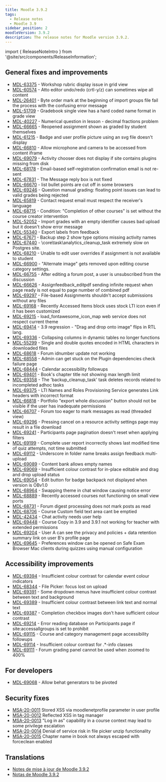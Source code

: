 ```yaml
---
title: Moodle 3.9.2
tags:
  - Release notes
  - Moodle 3.9
sidebar_position: 2
moodleVersion: 3.9.2
description: The release notes for Moodle version 3.9.2.
---
```


import { ReleaseNoteIntro } from '@site/src/components/ReleaseInformation';

<ReleaseNoteIntro releaseName={frontMatter.moodleVersion} />

## General fixes and improvements

- [MDL-63375](https://moodle.atlassian.net/browse/MDL-63375) - Workshop rubric display issue in grid view
- [MDL-60574](https://moodle.atlassian.net/browse/MDL-60574) - Atto editor undo/redo (crtl-y/z) can sometimes wipe all content
- [MDL-26401](https://moodle.atlassian.net/browse/MDL-26401) - Byte order mark at the beginning of import groups file fail the process with the confusing error message
- [MDL-51709](https://moodle.atlassian.net/browse/MDL-51709) - Gradebook single view has a hard coded name format in grade view
- [MDL-40227](https://moodle.atlassian.net/browse/MDL-40227) - Numerical question in lesson - decimal fractions problem
- [MDL-66665](https://moodle.atlassian.net/browse/MDL-66665) - Reopened assignment shown as graded by student themselves
- [MDL-61215](https://moodle.atlassian.net/browse/MDL-61215) - Badge and user profile picture using an svg file doesn't display
- [MDL-66810](https://moodle.atlassian.net/browse/MDL-66810) - Allow microphone and camera to be accessed from content iframe
- [MDL-69079](https://moodle.atlassian.net/browse/MDL-69079) - Activity chooser does not display if site contains plugins missing from disk
- [MDL-68178](https://moodle.atlassian.net/browse/MDL-68178) - Email-based self-registration confirmation email is not re-sent
- [MDL-67831](https://moodle.atlassian.net/browse/MDL-67831) - The Message reply box is not fixed
- [MDL-66670](https://moodle.atlassian.net/browse/MDL-66670) - list bullet points are cut off in some browsers
- [MDL-69246](https://moodle.atlassian.net/browse/MDL-69246) - Question manual grading: floating point issues can lead to valid grades being rejected
- [MDL-65819](https://moodle.atlassian.net/browse/MDL-65819) - Contact request email must respect the receiver's language
- [MDL-68715](https://moodle.atlassian.net/browse/MDL-68715) - Condition: "Completion of other courses" is set without the course creator intervention
- [MDL-52052](https://moodle.atlassian.net/browse/MDL-52052) - Import grades with an empty identifier causes bad upload but it doesn't show error message
- [MDL-55340](https://moodle.atlassian.net/browse/MDL-55340) - Export labels from feedback
- [MDL-67671](https://moodle.atlassian.net/browse/MDL-67671) - Backup step 2 show type options missing activity names
- [MDL-67440](https://moodle.atlassian.net/browse/MDL-67440) - \core\task\analytics_cleanup_task extremely slow on Postgres site.
- [MDL-68210](https://moodle.atlassian.net/browse/MDL-68210) - Unable to edit user overrides if assignment is not available to student
- [MDL-66900](https://moodle.atlassian.net/browse/MDL-66900) - "Alternate image" gets removed upon editing course category settings.
- [MDL-66755](https://moodle.atlassian.net/browse/MDL-66755) - After editing a forum post, a user is unsubscribed from the discussion
- [MDL-66626](https://moodle.atlassian.net/browse/MDL-66626) - Assignfeedback_editpdf sending infinite request when page ready is not equal to page number of combined pdf
- [MDL-69297](https://moodle.atlassian.net/browse/MDL-69297) - File-based Assignments shouldn't accept submissions without any files
- [MDL-69168](https://moodle.atlassian.net/browse/MDL-69168) - Recently Accessed Items block uses stock LTI icon even if it has been customized
- [MDL-69215](https://moodle.atlassian.net/browse/MDL-69215) - load_fontawesome_icon_map web service does not respect current theme
- [MDL-69414](https://moodle.atlassian.net/browse/MDL-69414) - 3.9 regression - "Drag and drop onto image" flips in RTL lang.
- [MDL-69336](https://moodle.atlassian.net/browse/MDL-69336) - Collapsing columns in dynamic tables no longer functions
- [MDL-55299](https://moodle.atlassian.net/browse/MDL-55299) - Single and double quotes encoded in HTML characters in downloaded files
- [MDL-68618](https://moodle.atlassian.net/browse/MDL-68618) - Forum idnumber update not working
- [MDL-68558](https://moodle.atlassian.net/browse/MDL-68558) - Admin can get stuck on the Plugin dependencies check failure page
- [MDL-68444](https://moodle.atlassian.net/browse/MDL-68444) - Calendar accessibility followups
- [MDL-69401](https://moodle.atlassian.net/browse/MDL-69401) - Book's chapter title not showing max length limit
- [MDL-69358](https://moodle.atlassian.net/browse/MDL-69358) - The 'backup_cleanup_task' task deletes records related to incompleted adhoc tasks
- [MDL-69375](https://moodle.atlassian.net/browse/MDL-69375) - LTI Names and Roles Provisioning Service generates Link headers with incorrect format
- [MDL-66818](https://moodle.atlassian.net/browse/MDL-66818) - Portfolio "export whole discussion" button should not be visible if the user has inadequate permissions
- [MDL-66707](https://moodle.atlassian.net/browse/MDL-66707) - Forum too eager to mark messages as read (threaded view)
- [MDL-69296](https://moodle.atlassian.net/browse/MDL-69296) - Pressing cancel on a resource activity settings page may result in a file download
- [MDL-69241](https://moodle.atlassian.net/browse/MDL-69241) - Participants page pagination doesn't reset when applying filters
- [MDL-69199](https://moodle.atlassian.net/browse/MDL-69199) - Complete user report incorrectly shows last modified time of quiz attempts, not time submitted
- [MDL-69112](https://moodle.atlassian.net/browse/MDL-69112) - Underscore in folder name breaks assign feedback multi-upload
- [MDL-69089](https://moodle.atlassian.net/browse/MDL-69089) - Content bank allows empty names
- [MDL-69069](https://moodle.atlassian.net/browse/MDL-69069) - Insufficient colour contrast for in-place editable and drag and drop upload status
- [MDL-69054](https://moodle.atlassian.net/browse/MDL-69054) - Edit button for badge backpack not displayed when version is OBv1.0
- [MDL-68964](https://moodle.atlassian.net/browse/MDL-68964) - Swapping theme in chat window causing notice error
- [MDL-68889](https://moodle.atlassian.net/browse/MDL-68889) - Recently accessed courses not functioning on small view ports
- [MDL-68731](https://moodle.atlassian.net/browse/MDL-68731) - Forum digest processing does not mark posts as read
- [MDL-68706](https://moodle.atlassian.net/browse/MDL-68706) - Course Custom field text area cant be emptied
- [MDL-42434](https://moodle.atlassian.net/browse/MDL-42434) - Chat activity needs user help
- [MDL-69448](https://moodle.atlassian.net/browse/MDL-69448) - Course Copy in 3.9 and 3.9.1 not working for teacher with extended permissions
- [MDL-69204](https://moodle.atlassian.net/browse/MDL-69204) - User A can see the privacy and policies + data retention summary link on user B's profile page
- [MDL-69645](https://moodle.atlassian.net/browse/MDL-69645) - Preferences window can be opened on Safe Exam Browser Mac clients during quizzes using manual configuration

## Accessibility improvements

- [MDL-69394](https://moodle.atlassian.net/browse/MDL-69394) - Insufficient colour contrast for calendar event colour indicators
- [MDL-68344](https://moodle.atlassian.net/browse/MDL-68344) - File Picker: focus lost on upload
- [MDL-69391](https://moodle.atlassian.net/browse/MDL-69391) - Some dropdown menus have insufficient colour contrast between text and background
- [MDL-69389](https://moodle.atlassian.net/browse/MDL-69389) - Insufficient colour contrast between link text and normal text
- [MDL-69387](https://moodle.atlassian.net/browse/MDL-69387) - Completion checkbox images don't have sufficient colour contrast
- [MDL-69214](https://moodle.atlassian.net/browse/MDL-69214) - Error reading database on Participants page if site:accessallgroups is set to prohibit
- [MDL-69115](https://moodle.atlassian.net/browse/MDL-69115) - Course and category management page accessibility followups
- [MDL-69114](https://moodle.atlassian.net/browse/MDL-69114) - Insufficient colour contrast for .*-info classes
- [MDL-69111](https://moodle.atlassian.net/browse/MDL-69111) - Forum grading panel cannot be used when zoomed to 400%

## For developers

- [MDL-69068](https://moodle.atlassian.net/browse/MDL-69068) - Allow behat generators to be pivoted

## Security fixes

- [MSA-20-0011](https://moodle.org/mod/forum/discuss.php?d=410839) Stored XSS via moodlenetprofile parameter in user profile
- [MSA-20-0012](https://moodle.org/mod/forum/discuss.php?d=410840) Reflected XSS in tag manager
- [MSA-20-0013](https://moodle.org/mod/forum/discuss.php?d=410841) "Log in as" capability in a course context may lead to some privilege escalation
- [MSA-20-0014](https://moodle.org/mod/forum/discuss.php?d=410842) Denial of service risk in file picker unzip functionality
- [MSA-20-0015](https://moodle.org/mod/forum/discuss.php?d=410843) Chapter name in book not always escaped with forceclean enabled

## Translations

- [Notes de mise à jour de Moodle 3.9.2](https://docs.moodle.org/fr/Notes_de_mise_à_jour_de_Moodle_3.9.2)
- [Notas de Moodle 3.9.2](https://docs.moodle.org/es/Notas_de_Moodle_3.9.2)

